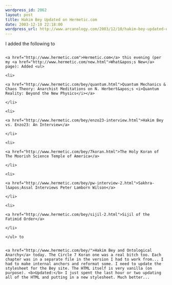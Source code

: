```yaml
--- 
wordpress_id: 2062
layout: post
title: Hakim Bey Updated on Hermetic.com
date: 2003-12-10 22:18:00
wordpress_url: http://www.arcanology.com/2003/12/10/hakim-bey-updated-on-hermeticcom/
---
```

I added the following to 
                                                                                                                                                                                                                                                                                                                                                      
                                                                                                                                                                                                                                                                                                                                                      <a href="http://www.hermetic.com">Hermetic.com</a> this evening (per my <a href="http://www.hermetic.com/new.html">What&apos;s New</a> page): Added <ul>
                                                                                                                                                                                                                                                                                                                                                        <li>
                                                                                                                                                                                                                                                                                                                                                          <a href="http://www.hermetic.com/bey/quantum.html">Quantum Mechanics & Chaos Theory: Anarchist Meditations on N. Herbert&apos;s <i>Quantum Reality: Beyond the New Physics</i></a>
                                                                                                                                                                                                                                                                                                                                                        </li>
                                                                                                                                                                                                                                                                                                                                                        <li>
                                                                                                                                                                                                                                                                                                                                                          <a href="http://www.hermetic.com/bey/enzo23-interview.html">Hakim Bey vs. Enzo23: An Interview</a>
                                                                                                                                                                                                                                                                                                                                                        </li>
                                                                                                                                                                                                                                                                                                                                                        <li>
                                                                                                                                                                                                                                                                                                                                                          <a href="http://www.hermetic.com/bey/7koran.html">The Holy Koran of The Moorish Science Temple of America</a>
                                                                                                                                                                                                                                                                                                                                                        </li>
                                                                                                                                                                                                                                                                                                                                                        <li>
                                                                                                                                                                                                                                                                                                                                                          <a href="http://www.hermetic.com/bey/pw-interview-2.html">Sakhra-l&apos;Assal Interviews Peter Lamborn Wilson</a>
                                                                                                                                                                                                                                                                                                                                                        </li>
                                                                                                                                                                                                                                                                                                                                                        <li>
                                                                                                                                                                                                                                                                                                                                                          <a href="http://www.hermetic.com/bey/sijil-2.html">Sijil of the Fatimid Order</a>
                                                                                                                                                                                                                                                                                                                                                        </li>
                                                                                                                                                                                                                                                                                                                                                      </ul> to 
                                                                                                                                                                                                                                                                                                                                                      
                                                                                                                                                                                                                                                                                                                                                      <a href="http://www.hermetic.com/bey/">Hakim Bey and Ontological Anarchy</a> today. The Circle 7 Koran one was a real bitch too. Each chapter was in a separate file in the version I had to work from... I had to make internal anchors and reformat some. I need to update the stylesheet for the Bey site. The HTML itself is very vanilla (on purpose). <b>Updated:</b> I just spent the last hour or two updating all of the HTML and putting in a new stylesheet. Much better...
